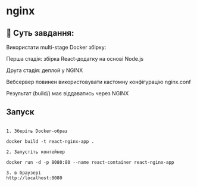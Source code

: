 # nginx
## 📌 Суть завдання:
Використати multi-stage Docker збірку:

Перша стадія: збірка React-додатку на основі Node.js

Друга стадія: деплой у NGINX

Вебсервер повинен використовувати кастомну конфігурацію nginx.conf

Результат (build/) має віддаватись через NGINX

## Запуск  
```

1. Зберіть Docker-образ

docker build -t react-nginx-app .

2. Запустіть контейнер

docker run -d -p 8080:80 --name react-container react-nginx-app

3. в браузері
http://localhost:8080
```
